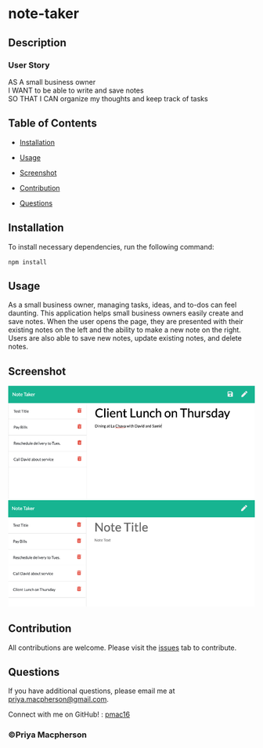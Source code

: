 # note-taker

  ## Description
  
  ### User Story
  AS A small business owner <br>
  I WANT to be able to write and save notes <br>
  SO THAT I CAN organize my thoughts and keep track of tasks

  ## Table of Contents

  * [Installation](#installation)

  * [Usage](#usage)

  * [Screenshot](#screenshot)

  * [Contribution](#contribution)

  * [Questions](#questions)

  ## Installation

  To install necessary dependencies, run the following command:

  ```
  npm install
  ```

  ## Usage

  As a small business owner, managing tasks, ideas, and to-dos can feel daunting. This application helps small business owners easily create and save notes. When the user opens the page, they are presented with their existing notes on the left and the ability to make a new note on the right. Users are also able to save new notes, update existing notes, and delete notes.

  ## Screenshot 

  ![Screenshot of site](Screenshot1.png)
  ![Screenshot of site2](Screenshot2.png)
 

  ## Contribution 

  All contributions are welcome. Please visit the [issues](https://github.com/pmac16/README-generator/issues) tab  to contribute.

  ## Questions

  If you have additional questions, please email me at priya.macpherson@gmail.com.

  Connect with me on GitHub! : [pmac16](https://github.com/pmac16)

### ©️Priya Macpherson

